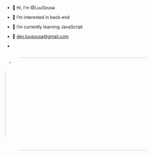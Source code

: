 - 👋 Hi, I’m @LuuSousa
- 👀 I’m interested in  back-end 
- 🌱 I’m currently learning JavaScript
- 📧 dev.luusousa@gmail.com

- </div>
 
 ##
 
<div align="center" > 

<img align="leaft" alt="Gif" height="300" width="1000" style="border-radius:50px;"  src="https://c.tenor.com/YG_Jz4QQFNIAAAAC/pixel-art-room.gif">

</div>
